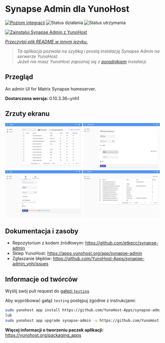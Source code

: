 <!--
To README zostało automatycznie wygenerowane przez <https://github.com/YunoHost/apps/tree/master/tools/readme_generator>
Nie powinno być ono edytowane ręcznie.
-->

# Synapse Admin dla YunoHost

[![Poziom integracji](https://apps.yunohost.org/badge/integration/synapse-admin)](https://ci-apps.yunohost.org/ci/apps/synapse-admin/)
![Status działania](https://apps.yunohost.org/badge/state/synapse-admin)
![Status utrzymania](https://apps.yunohost.org/badge/maintained/synapse-admin)

[![Zainstaluj Synapse Admin z YunoHost](https://install-app.yunohost.org/install-with-yunohost.svg)](https://install-app.yunohost.org/?app=synapse-admin)

*[Przeczytaj plik README w innym języku.](./ALL_README.md)*

> *Ta aplikacja pozwala na szybką i prostą instalację Synapse Admin na serwerze YunoHost.*  
> *Jeżeli nie masz YunoHost zapoznaj się z [poradnikiem](https://yunohost.org/install) instalacji.*

## Przegląd

An admin UI for Matrix Synapse homeserver. 


**Dostarczona wersja:** 0.10.3.36~ynh1

## Zrzuty ekranu

![Zrzut ekranu z Synapse Admin](./doc/screenshots/screenshots.jpg)

## Dokumentacja i zasoby

- Repozytorium z kodem źródłowym: <https://github.com/etkecc/synapse-admin>
- Sklep YunoHost: <https://apps.yunohost.org/app/synapse-admin>
- Zgłaszanie błędów: <https://github.com/YunoHost-Apps/synapse-admin_ynh/issues>

## Informacje od twórców

Wyślij swój pull request do [gałęzi `testing`](https://github.com/YunoHost-Apps/synapse-admin_ynh/tree/testing).

Aby wypróbować gałąź `testing` postępuj zgodnie z instrukcjami:

```bash
sudo yunohost app install https://github.com/YunoHost-Apps/synapse-admin_ynh/tree/testing --debug
lub
sudo yunohost app upgrade synapse-admin -u https://github.com/YunoHost-Apps/synapse-admin_ynh/tree/testing --debug
```

**Więcej informacji o tworzeniu paczek aplikacji:** <https://yunohost.org/packaging_apps>
